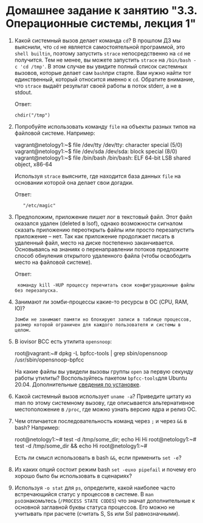 # Домашнее задание к занятию "3.3. Операционные системы, лекция 1"

1.  Какой системный вызов делает команда `cd`? В прошлом ДЗ мы выяснили, что `cd` не является самостоятельной программой, это `shell builtin`, поэтому запустить `strace` непосредственно на `cd` не получится. Тем не менее, вы можете запустить `strace` на `/bin/bash -c 'cd /tmp'`. В этом случае вы увидите полный список системных вызовов, которые делает сам `bash`при старте. Вам нужно найти тот единственный, который относится именно к `cd`. Обратите внимание, что `strace` выдаёт результат своей работы в поток stderr, а не в stdout.

	Ответ: 

		chdir("/tmp")

2.  Попробуйте использовать команду `file` на объекты разных типов на файловой системе. Например:
    
    vagrant@netology1:~$ file /dev/tty
    /dev/tty: character special (5/0)
    vagrant@netology1:~$ file /dev/sda
    /dev/sda: block special (8/0)
    vagrant@netology1:~$ file /bin/bash
    /bin/bash: ELF 64-bit LSB shared object, x86-64
    
    Используя `strace` выясните, где находится база данных `file` на основании которой она делает свои догадки.
	
	Ответ:
	       
		   "/etc/magic"
    
3.  Предположим, приложение пишет лог в текстовый файл. Этот файл оказался удален (deleted в lsof), однако возможности сигналом сказать приложению переоткрыть файлы или просто перезапустить приложение – нет. Так как приложение продолжает писать в удаленный файл, место на диске постепенно заканчивается. Основываясь на знаниях о перенаправлении потоков предложите способ обнуления открытого удаленного файла (чтобы освободить место на файловой системе).

	Ответ:
	
		 команду kill -HUP процессу перечитать свои конфигурационные файлы без перезапуска.
	
		
1.  Занимают ли зомби-процессы какие-то ресурсы в ОС (CPU, RAM, IO)?

		Зомби не занимают памяти но блокируют записи в таблице процессов, размер которой ограничен для каждого пользователя и системы в целом.

3.  В iovisor BCC есть утилита `opensnoop`:
    
    root@vagrant:~# dpkg -L bpfcc-tools | grep sbin/opensnoop
    /usr/sbin/opensnoop-bpfcc
    
    На какие файлы вы увидели вызовы группы `open` за первую секунду работы утилиты? Воспользуйтесь пакетом `bpfcc-tools`для Ubuntu 20.04. Дополнительные [сведения по установке](https://github.com/iovisor/bcc/blob/master/INSTALL.md).
    
6.  Какой системный вызов использует `uname -a`? Приведите цитату из man по этому системному вызову, где описывается альтернативное местоположение в `/proc`, где можно узнать версию ядра и релиз ОС.
7.  Чем отличается последовательность команд через `;` и через `&&` в bash? Например:
    
    root@netology1:~# test -d /tmp/some_dir; echo Hi
    Hi
    root@netology1:~# test -d /tmp/some_dir && echo Hi
    root@netology1:~#
    
    Есть ли смысл использовать в bash `&&`, если применить `set -e`?
    
8.  Из каких опций состоит режим bash `set -euxo pipefail` и почему его хорошо было бы использовать в сценариях?
9.  Используя `-o stat` для `ps`, определите, какой наиболее часто встречающийся статус у процессов в системе. В `man ps`ознакомьтесь (`/PROCESS STATE CODES`) что значат дополнительные к основной заглавной буквы статуса процессов. Его можно не учитывать при расчете (считать S, Ss или Ssl равнозначными).